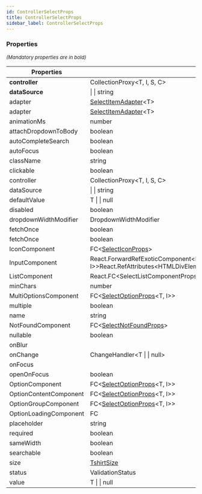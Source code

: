```yaml
---
id: ControllerSelectProps
title: ControllerSelectProps
sidebar_label: ControllerSelectProps
---
```




### Properties

<font size="2"><i>(Mandatory properties are in bold)</i></font>

| Properties | Type | Description |
| --------- | ---- | ----------- |
| **controller** | CollectionProxy<T, I, S, C\> |  |
| **dataSource** |  \|  \| string |  |
| adapter | [SelectItemAdapter](/api2/types/SelectAdapter.md)<T\> |  |
| adapter | [SelectItemAdapter](/api2/types/SelectAdapter.md)<T\> |  |
| animationMs | number |  |
| attachDropdownToBody | boolean |  |
| autoCompleteSearch | boolean |  |
| autoFocus | boolean |  |
| className | string |  |
| clickable | boolean |  |
| controller | CollectionProxy<T, I, S, C\> |  |
| dataSource |  \|  \| string |  |
| defaultValue | T \|  \| null |  |
| disabled | boolean |  |
| dropdownWidthModifier | DropdownWidthModifier |  |
| fetchOnce | boolean |  |
| fetchOnce | boolean |  |
| IconComponent | FC<[SelectIconProps](/api2/interfaces/SelectIconProps.md)\> |  |
| InputComponent | React.ForwardRefExoticComponent<React.PropsWithoutRef<[SelectInputProps](/api2/interfaces/SelectInputProps.md)<T, I\>\>React.RefAttributes<HTMLDivElement\>\> |  |
| ListComponent | React.FC<SelectListComponentProps<T, I\>\> |  |
| minChars | number |  |
| MultiOptionsComponent | FC<[SelectOptionProps](/api2/types/SelectOptionProps.md)<T, I\>\> |  |
| multiple | boolean |  |
| name | string |  |
| NotFoundComponent | FC<[SelectNotFoundProps](/api2/types/SelectNotFoundProps.md)\> |  |
| nullable | boolean |  |
| onBlur |  |  |
| onChange | ChangeHandler<T \|  \| null\> |  |
| onFocus |  |  |
| openOnFocus | boolean |  |
| OptionComponent | FC<[SelectOptionProps](/api2/types/SelectOptionProps.md)<T, I\>\> |  |
| OptionContentComponent | FC<[SelectOptionProps](/api2/types/SelectOptionProps.md)<T, I\>\> |  |
| OptionGroupComponent | FC<[SelectOptionProps](/api2/types/SelectOptionProps.md)<T, I\>\> |  |
| OptionLoadingComponent | FC |  |
| placeholder | string |  |
| required | boolean |  |
| sameWidth | boolean |  |
| searchable | boolean |  |
| size | [TshirtSize](/api2/types/TshirtSize.md) |  |
| status | ValidationStatus |  |
| value | T \|  \| null |  |

